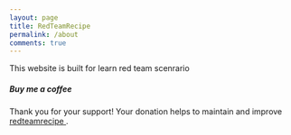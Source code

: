 ```yaml
---
layout: page
title: RedTeamRecipe
permalink: /about
comments: true
---
```


<div class="row justify-content-between">
<div class="col-md-8 pr-5">

<p>This website is built for learn red team scenrario</p>


</div>

<div class="col-md-4">

<div class="sticky-top sticky-top-80">
<h5>Buy me a coffee</h5>

<p>Thank you for your support! Your donation helps to maintain and improve <a target="_blank" href="https://github.com/redteamrecipe">redteamrecipe <i class="fab fa-github"></i></a>.</p>


</div>
</div>
</div>
